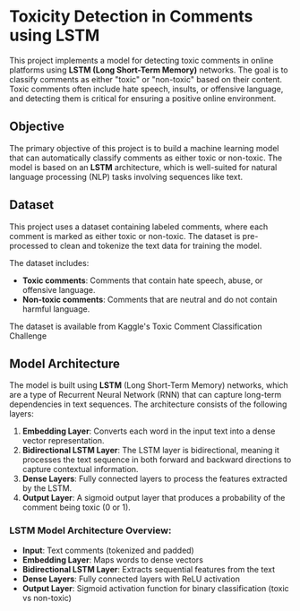 
# Toxicity Detection in Comments using LSTM

This project implements a model for detecting toxic comments in online platforms using **LSTM (Long Short-Term Memory)** networks. The goal is to classify comments as either "toxic" or "non-toxic" based on their content. Toxic comments often include hate speech, insults, or offensive language, and detecting them is critical for ensuring a positive online environment.

## Objective

The primary objective of this project is to build a machine learning model that can automatically classify comments as either toxic or non-toxic. The model is based on an **LSTM** architecture, which is well-suited for natural language processing (NLP) tasks involving sequences like text.

## Dataset

This project uses a dataset containing labeled comments, where each comment is marked as either toxic or non-toxic. The dataset is pre-processed to clean and tokenize the text data for training the model.

The dataset includes:
- **Toxic comments**: Comments that contain hate speech, abuse, or offensive language.
- **Non-toxic comments**: Comments that are neutral and do not contain harmful language.

The dataset is available from Kaggle's Toxic Comment Classification Challenge

## Model Architecture

The model is built using **LSTM** (Long Short-Term Memory) networks, which are a type of Recurrent Neural Network (RNN) that can capture long-term dependencies in text sequences. The architecture consists of the following layers:

1. **Embedding Layer**: Converts each word in the input text into a dense vector representation.
2. **Bidirectional LSTM Layer**: The LSTM layer is bidirectional, meaning it processes the text sequence in both forward and backward directions to capture contextual information.
3. **Dense Layers**: Fully connected layers to process the features extracted by the LSTM.
4. **Output Layer**: A sigmoid output layer that produces a probability of the comment being toxic (0 or 1).

### LSTM Model Architecture Overview:
- **Input**: Text comments (tokenized and padded)
- **Embedding Layer**: Maps words to dense vectors
- **Bidirectional LSTM Layer**: Extracts sequential features from the text
- **Dense Layers**: Fully connected layers with ReLU activation
- **Output Layer**: Sigmoid activation function for binary classification (toxic vs non-toxic)

